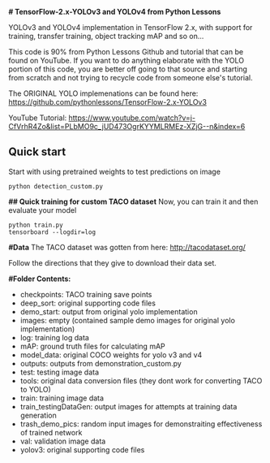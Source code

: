 **# TensorFlow-2.x-YOLOv3 and YOLOv4 from Python Lessons**

YOLOv3 and YOLOv4 implementation in TensorFlow 2.x, with support for training, transfer training, object tracking mAP and so on...

This code is 90% from Python Lessons Github and tutorial that can be found on YouTube.
If you want to do anything elaborate with the YOLO portion of this code, you are better off going to that source
and starting from scratch and not trying to recycle code from someone else's tutorial.

The ORIGINAL YOLO implemenations can be found here:
https://github.com/pythonlessons/TensorFlow-2.x-YOLOv3

YouTube Tutorial:
https://www.youtube.com/watch?v=j-CfVrhR4Zo&list=PLbMO9c_jUD473OgrKYYMLRMEz-XZjG--n&index=6


## Quick start
Start with using pretrained weights to test predictions on image
```
python detection_custom.py
```



**## Quick training for custom TACO dataset**
Now, you can train it and then evaluate your model
```
python train.py
tensorboard --logdir=log
```

**#Data**
The TACO dataset was gotten from here:
http://tacodataset.org/

Follow the directions that they give to download their data set.

**#Folder Contents:**
* checkpoints: 			TACO training save points
* deep_sort: 				original supporting code files
* demo_start: 			output from original yolo implementation
* images: 				empty (contained sample demo images for original yolo implementation)
* log:					training log data
* mAP:					ground truth files for calculating mAP
* model_data: 			original COCO weights for yolo v3 and v4
* outputs:				outputs from demonstration_custom.py
* test:					testing image data 
* tools:					original data conversion files (they dont work for converting TACO to YOLO)
* train:					training image data
* train_testingDataGen:	output images for attempts at training data generation
* trash_demo_pics:		random input images for demonstraiting effectiveness of trained network
* val:					validation image data
* yolov3:					original supporting code files
